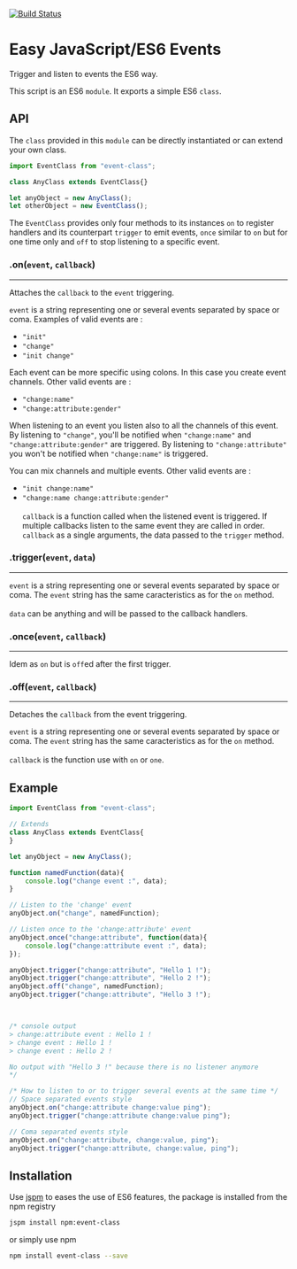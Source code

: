 [![Build Status](https://travis-ci.org/sroucheray/event-class.svg?branch=master)](https://travis-ci.org/sroucheray/event-class)
# Easy JavaScript/ES6 Events

Trigger and listen to events the ES6 way.

This script is an ES6 `module`. It exports a simple ES6 `class`.

## API

The `class` provided in this `module` can be directly instantiated or can extend your own class.

```javascript
import EventClass from "event-class";

class AnyClass extends EventClass{}

let anyObject = new AnyClass();
let otherObject = new EventClass();
```

The `EventClass` provides only four methods to its instances `on` to register handlers and its counterpart `trigger` to emit events, `once` similar to `on` but for one time only and `off` to stop listening to a specific event.

### .on(`event`, `callback`)
---
Attaches the `callback` to the `event` triggering.

`event` is a string representing one or several events separated by space or coma.
Examples of valid events are :
* `"init"`
* `"change"`
* `"init change"`

Each event can be more specific using colons. In this case you create event channels.
Other valid events are :
* `"change:name"`
* `"change:attribute:gender"`

When listening to an event you listen also to all the channels of this event. By listening to `"change"`, you'll be notified when `"change:name"` and `"change:attribute:gender"` are triggered. By listening to `"change:attribute"` you won't be notified when `"change:name"` is triggered.

You can mix channels and multiple events.
Other valid events are :
* `"init change:name"`
* `"change:name change:attribute:gender"`
<br><br>
`callback` is a function called when the listened event is triggered.
If multiple callbacks listen to the same event they are called in order. `callback` as a single arguments, the data passed to the `trigger` method.


### .trigger(`event`, `data`)
---
`event` is a string representing one or several events separated by space or coma.
The `event` string has the same caracteristics as for the `on` method.
<br><br>
`data` can be anything and will be passed to the callback handlers.

### .once(`event`, `callback`)
---
Idem as `on` but is `off`ed after the first trigger.

### .off(`event`, `callback`)
---
Detaches the `callback` from the event triggering.

`event` is a string representing one or several events separated by space or coma.
The `event` string has the same caracteristics as for the `on` method.
<br><br>
`callback` is the function use with `on` or `one`.

## Example

```javascript
import EventClass from "event-class";

// Extends
class AnyClass extends EventClass{
}

let anyObject = new AnyClass();

function namedFunction(data){
    console.log("change event :", data);
}

// Listen to the 'change' event
anyObject.on("change", namedFunction);

// Listen once to the 'change:attribute' event
anyObject.once("change:attribute", function(data){
    console.log("change:attribute event :", data);
});

anyObject.trigger("change:attribute", "Hello 1 !");
anyObject.trigger("change:attribute", "Hello 2 !");
anyObject.off("change", namedFunction);
anyObject.trigger("change:attribute", "Hello 3 !");



/* console output
> change:attribute event : Hello 1 !
> change event : Hello 1 !
> change event : Hello 2 !

No output with "Hello 3 !" because there is no listener anymore
*/

/* How to listen to or to trigger several events at the same time */
// Space separated events style
anyObject.on("change:attribute change:value ping");
anyObject.trigger("change:attribute change:value ping");

// Coma separated events style
anyObject.on("change:attribute, change:value, ping");
anyObject.trigger("change:attribute, change:value, ping");
```

## Installation

Use [jspm](http://jspm.io/) to eases the use of ES6 features, the package is installed from the npm registry

```bash
jspm install npm:event-class
```
or simply use npm

```bash
npm install event-class --save
```